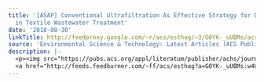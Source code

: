 ```yaml
---
title: '[ASAP] Conventional Ultrafiltration As Effective Strategy for Dye/Salt Fractionation
  in Textile Wastewater Treatment'
date: '2018-08-30'
linkTitle: http://feedproxy.google.com/~r/acs/esthag/~3/G0YK-_uUBMs/acs.est.8b02984
source: 'Environmental Science & Technology: Latest Articles (ACS Publications)'
description: |-
  <p><img src="https://pubs.acs.org/appl/literatum/publisher/achs/journals/content/esthag/0/esthag.ahead-of-print/acs.est.8b02984/20180830/images/medium/es-2018-029844_0008.gif" alt="TOC Graphic"/></p><div><cite>Environmental Science & Technology</cite></div><div>DOI: 10.1021/acs.est.8b02984</div><div class="feedflare">
  <a href="http://feeds.feedburner.com/~ff/acs/esthag?a=G0YK-_uUBMs:w4UZOvS_gOg:yIl2AUoC8zA"><img src="http://feeds.feedburner.com/~ff/acs/esthag?d=yIl2AUoC8zA" border="0"></img></a>
---
```

